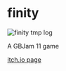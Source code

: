# finity

![finity tmp log](assets/finity_log.png)

A GBJam 11 game

[itch.io page](https://civilgames.itch.io/finity)
